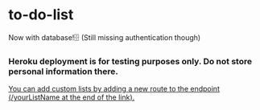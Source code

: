 # to-do-list
Now with database!🗄 (Still missing authentication though)
### Heroku deployment is for <b>testing</b> purposes only. Do not store personal information there.
<u>You can add custom lists by adding a new route to the endpoint (/yourListName at the end of the link).</u>
